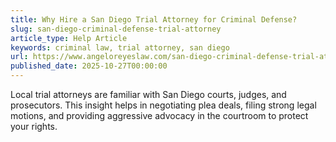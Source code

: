 ```yaml
---
title: Why Hire a San Diego Trial Attorney for Criminal Defense?
slug: san-diego-criminal-defense-trial-attorney
article_type: Help Article
keywords: criminal law, trial attorney, san diego
url: https://www.angeloreyeslaw.com/san-diego-criminal-defense-trial-attorney
published_date: 2025-10-27T00:00:00
---
```


Local trial attorneys are familiar with San Diego courts, judges, and prosecutors. This insight helps in negotiating plea deals, filing strong legal motions, and providing aggressive advocacy in the courtroom to protect your rights.
